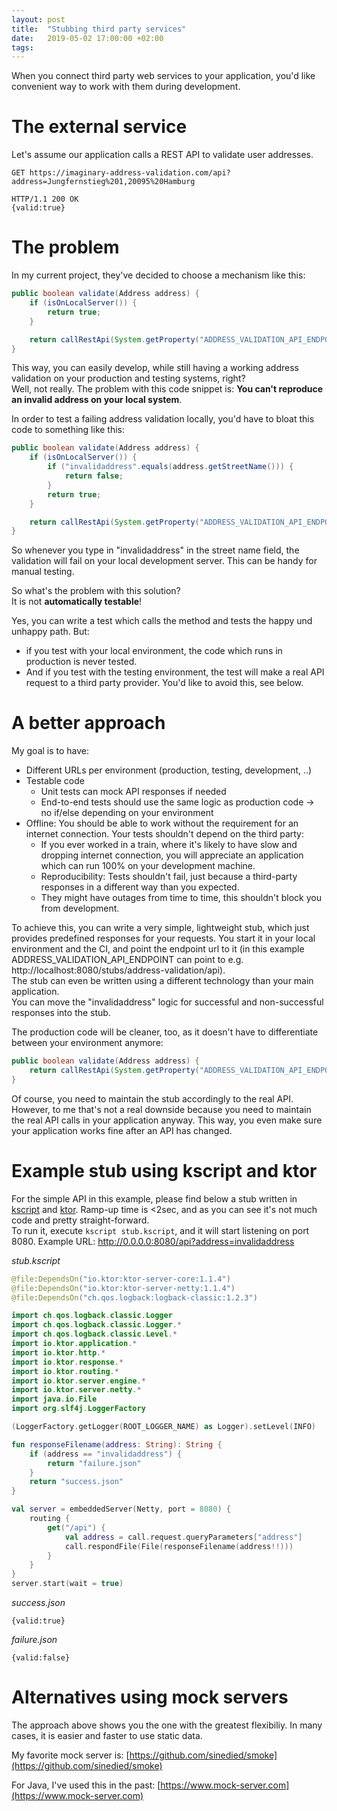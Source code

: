 ```yaml
---
layout: post
title:  "Stubbing third party services"
date:   2019-05-02 17:00:00 +02:00
tags:
---
```


When you connect third party web services to your application,
you'd like convenient way to work with them during development.

# The external service

Let's assume our application calls a REST API to validate user addresses.

```
GET https://imaginary-address-validation.com/api?address=Jungfernstieg%201,20095%20Hamburg

HTTP/1.1 200 OK
{valid:true}
```

# The problem

In my current project, they've decided to choose a mechanism like this:

```java
public boolean validate(Address address) {
    if (isOnLocalServer()) {
        return true;
    }

    return callRestApi(System.getProperty("ADDRESS_VALIDATION_API_ENDPOINT"), address);
}
```

This way, you can easily develop, while still having a working address validation on your production and testing systems, right?  
Well, not really. The problem with this code snippet is: **You can't reproduce an invalid address on your local system**.

In order to test a failing address validation locally, you'd have to bloat this code to something like this:

```java
public boolean validate(Address address) {
    if (isOnLocalServer()) {
        if ("invalidaddress".equals(address.getStreetName())) {
            return false;
        }
        return true;
    }

    return callRestApi(System.getProperty("ADDRESS_VALIDATION_API_ENDPOINT"), address);
}
```

So whenever you type in "invalidaddress" in the street name field, the validation will fail on your local development server.
This can be handy for manual testing.

So what's the problem with this solution?  
It is not **automatically testable**!

Yes, you can write a test which calls the method and tests the happy und unhappy path.
But:

- if you test with your local environment, the code which runs in production is never tested.
- And if you test with the testing environment, the test will make a real API request to a third party provider.
You'd like to avoid this, see below.

# A better approach

My goal is to have:

- Different URLs per environment (production, testing, development, ..)
- Testable code
  - Unit tests can mock API responses if needed
  - End-to-end tests should use the same logic as production code -> no if/else depending on your environment
- Offline: You should be able to work without the requirement for an internet connection. Your tests shouldn't depend on the third party:
  - If you ever worked in a train, where it's likely to have slow and dropping internet connection, you will appreciate an application which can run 100% on your development machine.
  - Reproducibility: Tests shouldn't fail, just because a third-party responses in a different way than you expected.
  - They might have outages from time to time, this shouldn't block you from development.

To achieve this, you can write a very simple, lightweight stub, which just provides predefined responses for your requests.
You start it in your local environment and the CI, and point the endpoint url to it (in this example ADDRESS_VALIDATION_API_ENDPOINT can point to e.g. http://localhost:8080/stubs/address-validation/api).  
The stub can even be written using a different technology than your main application.  
You can move the "invalidaddress" logic for successful and non-successful responses into the stub.

The production code will be cleaner, too, as it doesn't have to differentiate between your environment anymore:

```java
public boolean validate(Address address) {
    return callRestApi(System.getProperty("ADDRESS_VALIDATION_API_ENDPOINT"), address);
}
```

Of course, you need to maintain the stub accordingly to the real API. However, to me that's not a real downside because you need to maintain the real API calls in your application anyway. This way, you even make sure your application works fine after an API has changed.

# Example stub using kscript and ktor

For the simple API in this example, please find below a stub written in [kscript](https://github.com/holgerbrandl/kscript) and [ktor](https://ktor.io/).
Ramp-up time is <2sec, and as you can see it's not much code and pretty straight-forward.  
To run it, execute `kscript stub.kscript`, and it will start listening on port 8080. Example URL: http://0.0.0.0:8080/api?address=invalidaddress

*stub.kscript*
```kotlin
@file:DependsOn("io.ktor:ktor-server-core:1.1.4")
@file:DependsOn("io.ktor:ktor-server-netty:1.1.4")
@file:DependsOn("ch.qos.logback:logback-classic:1.2.3")

import ch.qos.logback.classic.Logger
import ch.qos.logback.classic.Logger.*
import ch.qos.logback.classic.Level.*
import io.ktor.application.*
import io.ktor.http.*
import io.ktor.response.*
import io.ktor.routing.*
import io.ktor.server.engine.*
import io.ktor.server.netty.*
import java.io.File
import org.slf4j.LoggerFactory

(LoggerFactory.getLogger(ROOT_LOGGER_NAME) as Logger).setLevel(INFO)

fun responseFilename(address: String): String {
    if (address == "invalidaddress") {
        return "failure.json"
    }
    return "success.json"
}

val server = embeddedServer(Netty, port = 8080) {
    routing {
        get("/api") {
            val address = call.request.queryParameters["address"]
            call.respondFile(File(responseFilename(address!!)))
        }
    }
}
server.start(wait = true)
```

*success.json*
```
{valid:true}
```

*failure.json*
```
{valid:false}
```

# Alternatives using mock servers

The approach above shows you the one with the greatest flexibiliy.
In many cases, it is easier and faster to use static data.

My favorite mock server is: [https://github.com/sinedied/smoke](https://github.com/sinedied/smoke)

For Java, I've used this in the past: [https://www.mock-server.com](https://www.mock-server.com)
